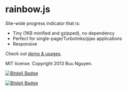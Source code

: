 rainbow.js
====

Site-wide progress indicator that is:  

* Tiny (1KB minified and gzipped), no dependency
* Perfect for single-page/Turbolinks/pjax applications
* Responsive

Check out [demo & usages](http://buunguyen.github.io/rainbow.js).

MIT license. Copyright 2013 Buu Nguyen.

[![Bitdeli Badge](https://d2weczhvl823v0.cloudfront.net/buunguyen/rainbow.js/trend.png)](https://bitdeli.com/free "Bitdeli Badge")



[![Bitdeli Badge](https://d2weczhvl823v0.cloudfront.net/buunguyen/rainbow.js/trend.png)](https://bitdeli.com/free "Bitdeli Badge")

